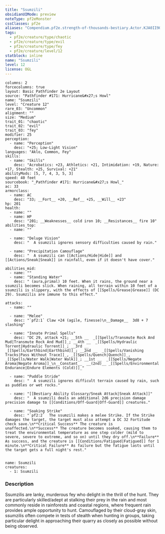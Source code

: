 ```yaml
---
title: "Ssumzili"
obsidianUIMode: preview
noteType: pf2eMonster
cssClasses: pf2e
aliases: "Compendium.pf2e.strength-of-thousands-bestiary.Actor.KJA0II9Qdgx989MA" 
tags:
  - pf2e/creature/type/chaotic
  - pf2e/creature/type/evil
  - pf2e/creature/type/fey
  - pf2e/creature/level/12
statblock: inline
name: "Ssumzili"
level: 12
license: OGL
---
```


```statblock
columns: 2
forcecolumns: true
layout: Basic Pathfinder 2e Layout
source: "Pathfinder #171: Hurricane&#x27;s Howl"
name: "Ssumzili"
level: "Creature 12"
rare_03: "Uncommon"
alignment: ""
size: "Medium"
trait_01: "chaotic"
trait_02: "evil"
trait_03: "fey"
modifier: 25
perception:
  - name: "Perception"
    desc: "+25; Low-Light Vision"
languages: "Aklo, Common, Fey"
skills:
  - name: "Skills"
    desc: "Acrobatics: +23, Athletics: +21, Intimidation: +19, Nature: +17, Stealth: +25, Survival: +21"
abilityMods: [5, 7, 4, 3, 5, 3]
speed: 40 feet
sourcebook: "_Pathfinder #171: Hurricane&#x27;s Howl_"
ac: 33
armorclass:
  - name: AC
    desc: "33; __Fort__ +20, __Ref__ +25, __Will__ +23"
hp: 201
health:
  - name: ""
  - name: HP
    desc: "201; __Weaknesses__ cold iron 10; __Resistances__ fire 10"
abilities_top:
  - name: ""

  - name: "Deluge Vision"
    desc: "  A ssumzili ignores sensory difficulties caused by rain."

  - name: "Precipitation Camouflage"
    desc: "  A ssumzili can [[Actions/Hide|Hide]] and [[Actions/Sneak|Sneak]] in rainfall, even if it doesn't have cover."

abilities_mid:
  - name: ""
  - name: "Standing Water"
    desc: " (aura,primal) 10 feet. When it rains, the ground near a ssumzili becomes slick. When raining, all terrain within 10 feet of a ssumzili is slippery, with the effects of [[Spells/Grease|Grease]] (DC 29). Ssumzilis are immune to this effect."

attacks:
  - name: ""

  - name: "Melee"
    desc: "`pf2:1` Claw +24 (agile, finesse)\n__Damage__  3d8 + 7 slashing"

  - name: "Innate Primal Spells"
    desc: "DC 29, attack +21; __5th __  _[[Spells/Transmute Rock And Mud|Transmute Rock And Mud]]_; __4th __  _[[Spells/Hydraulic Torrent|Hydraulic Torrent]]_; __3rd __  _[[Spells/Earthbind|Earthbind]]_; __2nd __  _[[Spells/Vanishing Tracks|Pass Without Trace]]_, _[[Spells/Quench|Quench]]_, _[[Spells/Water Walk|Water Walk]]_; __1st __  _[[Spells/Negate Aroma|Negate Aroma]]_\n__Constant__  __(2nd)__ _[[Spells/Environmental Endurance|Endure Elements (Cold)]]_"

  - name: "Puddle Stride"
    desc: "  A ssumzili ignores difficult terrain caused by rain, such as puddles or wet rocks."

  - name: "[[Bestiary Ability Glossary/Sneak Attack|Sneak Attack]]"
    desc: "  A ssumzili deals an additional 2d6 precision damage precision damage to [[Conditions/Off-Guard|Off-Guard]] creatures."

  - name: "Soaking Strike"
    desc: "`pf2:2`  The ssumzili makes a melee Strike. If the Strike damages the target, the target must also attempt a DC 32 Fortitude check save.\n**Critical Success** The creature is unaffected.\n**Success** The creature becomes soaked, causing them to treat the environmental temperature as one step colder (mild to severe, severe to extreme, and so on) until they dry off.\n**Failure** As success, and the creature is [[Conditions/Fatigued|Fatigued]] for 1 minute.\n**Critical Failure** As failure but the fatigue lasts until the target gets a full night's rest."
 
```

```encounter-table
name: Ssumzili
creatures:
  - 1: Ssumzili
```


### Description
Ssumzilis are lanky, murderous fey who delight in the thrill of the hunt. They are particularly skilled/adept at stalking their prey in the rain and most commonly reside in rainforests and coastal regions, where frequent rain provides ample opportunity to hunt. Camouflaged by their cloud-gray skin, ssumzilis often compete in tests of stealth when hunting in groups, taking particular delight in approaching their quarry as closely as possible without being observed.
